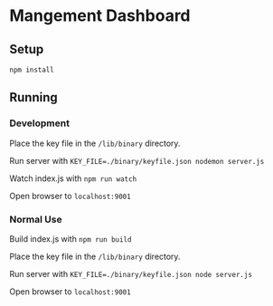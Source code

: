 # Mangement Dashboard

## Setup
```
npm install
```

## Running
### Development
Place the key file in the ```/lib/binary``` directory.

Run server with ```KEY_FILE=./binary/keyfile.json nodemon server.js```

Watch index.js with ```npm run watch```

Open browser to ```localhost:9001```

### Normal Use
Build index.js with ```npm run build```

Place the key file in the ```/lib/binary``` directory.

Run server with ```KEY_FILE=./binary/keyfile.json node server.js```

Open browser to ```localhost:9001```